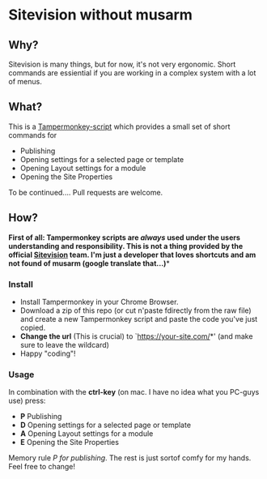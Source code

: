 # Sitevision without musarm

## Why? 
Sitevision is many things, but for now, it's not very ergonomic. Short commands are essiential if you are working in a complex system with a lot of menus. 

## What?
This is a [Tampermonkey-script](https://tampermonkey.net/) which provides a small set of short commands for 
- Publishing
- Opening settings for a selected page or template 
- Opening Layout settings for a module
- Opening the Site Properties

To be continued.... Pull requests are welcome. 

## How?
**First of all: Tampermonkey scripts are _always_ used under the users understanding and responsibility. This is not a thing provided by the official [Sitevision](https://sitevision.se) team. I'm just a developer that loves shortcuts and am not found of musarm (google translate that...)***

### Install
- Install Tampermonkey in your Chrome Browser.
- Download a zip of this repo (or cut n'paste fdirectly from the raw file) and create a new Tampermonkey script and paste the code you've just copied. 
- **Change the url** (This is crucial) to `https://your-site.com/*' (and make sure to leave the wildcard)
- Happy "coding"!

### Usage
In combination with the **ctrl-key** (on mac. I have no idea what you PC-guys use) press: 
- **P** Publishing
- **D** Opening settings for a selected page or template 
- **A** Opening Layout settings for a module
- **E** Opening the Site Properties

Memory rule _P for publishing_. The rest is just sortof comfy for my hands. Feel free to change!
